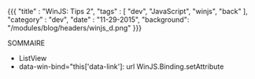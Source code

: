 {{{ "title" : "WinJS: Tips 2", "tags" : [ "dev", "JavaScript", "winjs", "back" ], "category" : "dev", "date" : "11-29-2015", "background": "/modules/blog/headers/winjs_d.png" }}}


SOMMAIRE

* ListView
* data-win-bind="this['data-link']: url WinJS.Binding.setAttribute
